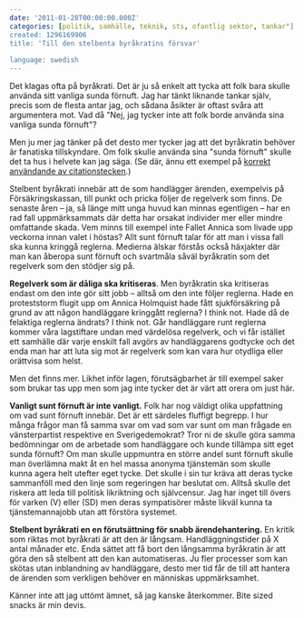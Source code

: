 ```yaml
---
date: '2011-01-28T00:00:00.000Z'
categories: [politik, samhälle, teknik, sts, ofantlig sektor, tankar"]
created: 1296169906
title: 'Till den stelbenta byråkratins försvar'
 
language: swedish
---
```


Det klagas ofta på byråkrati. Det är ju så enkelt att tycka att folk bara skulle använda sitt vanliga sunda förnuft. Jag har tänkt liknande tankar själv, precis som de flesta antar jag, och sådana åsikter är oftast svåra att argumentera mot. Vad då "Nej, jag tycker inte att folk borde använda sina vanliga sunda förnuft"?

Men ju mer jag tänker på det desto mer tycker jag att det byråkratin behöver är fanatiska tillskyndare. Om folk skulle använda sina "sunda förnuft" skulle det ta hus i helvete kan jag säga. (Se där, ännu ett exempel på <a href="http://www.facebook.com/photo.php?fbid=136332289764451&set=a.136332286431118.26053.136094543121559">korrekt användande av citationstecken</a>.)

Stelbent byråkrati innebär att de som handlägger ärenden, exempelvis på Försäkringskassan, till punkt och pricka följer de regelverk som finns. De senaste åren – ja, så länge mitt unga huvud kan minnas egentligen – har en rad fall uppmärksammats där detta har orsakat individer mer eller mindre omfattande skada. Vem minns till exempel inte Fallet Annica som livade upp veckorna innan valet i höstas? Allt sunt förnuft talar för att man i vissa fall ska kunna kringgå reglerna. Medierna älskar förstås också häxjakter där man kan åberopa sunt förnuft och svartmåla såväl byråkratin som det regelverk som den stödjer sig på.

<strong>Regelverk som är dåliga ska kritiseras</strong>. Men byråkratin ska kritiseras endast om den inte gör sitt jobb – alltså om den inte följer reglerna. Hade en proteststorm flugit upp om Annica Holmquist hade fått sjukförsäkring på grund av att någon handläggare kringgått reglerna? I think not. Hade då de felaktiga reglerna ändrats? I think not. Går handläggare runt reglerna kommer våra lagstiftare undan med värdelösa regelverk, och vi får istället ett samhälle där varje enskilt fall avgörs av handläggarens godtycke och det enda man har att luta sig mot är regelverk som kan vara hur otydliga eller orättvisa som helst.

Men det finns mer. Likhet inför lagen, förutsägbarhet är till exempel saker som brukar tas upp men som jag inte tycker det är värt att orera om just här.

<strong>Vanligt sunt förnuft är inte vanligt.</strong> Folk har nog väldigt olika uppfattning om vad sunt förnuft innebär. Det är ett särdeles fluffigt begrepp. I hur många frågor man få samma svar om vad som var sunt om man frågade en vänsterpartist respektive en Sverigedemokrat? Tror ni de skulle göra samma bedömningar om de arbetade som handläggare och kunde tillämpa sitt eget sunda förnuft? Om man skulle uppmuntra en större andel sunt förnuft skulle man överlämna makt åt en hel massa anonyma tjänstemän som skulle kunna agera helt utefter eget tycke. Det skulle i sin tur kräva att deras tycke sammanföll med den linje som regeringen har beslutat om. Alltså skulle det riskera att leda till politisk likriktning och självcensur. Jag har inget till övers för varken (V) eller (SD) men deras sympatisörer måste likväl kunna ta tjänstemannajobb utan att förstöra systemet.

<strong>Stelbent byråkrati en en förutsättning för snabb ärendehantering.</strong> En kritik som riktas mot byråkrati är att den är långsam. Handläggningstider på X antal månader etc. Enda sättet att få bort den långsamma byråkratin är att göra den så stelbent att den kan automatiseras. Ju fler processer som kan skötas utan inblandning av handläggare, desto mer tid får de till att hantera de ärenden som verkligen behöver en människas uppmärksamhet.

Känner inte att jag uttömt ämnet, så jag kanske återkommer. Bite sized snacks är min devis.
